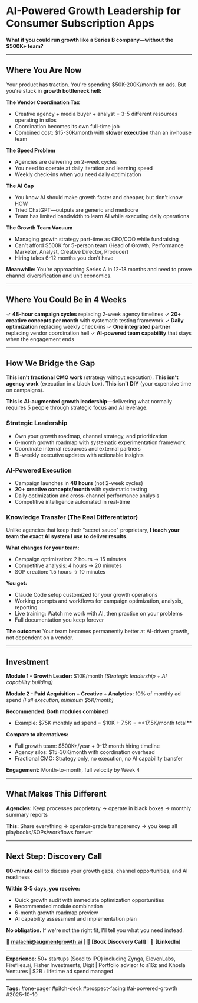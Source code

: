 # AI-Powered Growth Leadership for Consumer Subscription Apps

**What if you could run growth like a Series B company—without the $500K+ team?**

---

## Where You Are Now

Your product has traction. You're spending $50K-200K/month on ads. But you're stuck in **growth bottleneck hell:**

**The Vendor Coordination Tax**
- Creative agency + media buyer + analyst = 3-5 different resources operating in silos
- Coordination becomes its own full-time job
- Combined cost: $15-30K/month with **slower execution** than an in-house team

**The Speed Problem**
- Agencies are delivering on 2-week cycles
- You need to operate at daily iteration and learning speed
- Weekly check-ins when you need daily optimization

**The AI Gap**
- You know AI should make growth faster and cheaper, but don't know HOW
- Tried ChatGPT—outputs are generic and mediocre
- Team has limited bandwidth to learn AI while executing daily operations

**The Growth Team Vacuum**
- Managing growth strategy part-time as CEO/COO while fundraising
- Can't afford $500K for 5-person team (Head of Growth, Performance Marketer, Analyst, Creative Director, Producer)
- Hiring takes 6-12 months you don't have

**Meanwhile:** You're approaching Series A in 12-18 months and need to prove channel diversification and unit economics.

---

## Where You Could Be in 4 Weeks

✓ **48-hour campaign cycles** replacing 2-week agency timelines
✓ **20+ creative concepts per month** with systematic testing framework
✓ **Daily optimization** replacing weekly check-ins
✓ **One integrated partner** replacing vendor coordination hell
✓ **AI-powered team capability** that stays when the engagement ends

---

## How We Bridge the Gap

**This isn't fractional CMO work** (strategy without execution).
**This isn't agency work** (execution in a black box).
**This isn't DIY** (your expensive time on campaigns).

**This is AI-augmented growth leadership**—delivering what normally requires 5 people through strategic focus and AI leverage.

### Strategic Leadership
- Own your growth roadmap, channel strategy, and prioritization
- 6-month growth roadmap with systematic experimentation framework
- Coordinate internal resources and external partners
- Bi-weekly executive updates with actionable insights

### AI-Powered Execution
- Campaign launches in **48 hours** (not 2-week cycles)
- **20+ creative concepts/month** with systematic testing
- Daily optimization and cross-channel performance analysis
- Competitive intelligence automated in real-time

### Knowledge Transfer (The Real Differentiator)
Unlike agencies that keep their "secret sauce" proprietary, **I teach your team the exact AI system I use to deliver results.**

**What changes for your team:**
- Campaign optimization: 2 hours → 15 minutes
- Competitive analysis: 4 hours → 20 minutes
- SOP creation: 1.5 hours → 10 minutes

**You get:**
- Claude Code setup customized for your growth operations
- Working prompts and workflows for campaign optimization, analysis, reporting
- Live training: Watch me work with AI, then practice on your problems
- Full documentation you keep forever

**The outcome:** Your team becomes permanently better at AI-driven growth, not dependent on a vendor.

---

## Investment

**Module 1 - Growth Leader:** $10K/month
*(Strategic leadership + AI capability building)*

**Module 2 - Paid Acquisition + Creative + Analytics:** 10% of monthly ad spend
*(Full execution, minimum $5K/month)*

**Recommended: Both modules combined**
- Example: $75K monthly ad spend = $10K + $7.5K = **$17.5K/month total**

**Compare to alternatives:**
- Full growth team: $500K+/year + 9-12 month hiring timeline
- Agency silos: $15-30K/month with coordination overhead
- Fractional CMO: Strategy only, no execution, no AI capability transfer

**Engagement:** Month-to-month, full velocity by Week 4

---

## What Makes This Different

**Agencies:** Keep processes proprietary → operate in black boxes → monthly summary reports

**This:** Share everything → operator-grade transparency → you keep all playbooks/SOPs/workflows forever

---

## Next Step: Discovery Call

**60-minute call** to discuss your growth gaps, channel opportunities, and AI readiness

**Within 3-5 days, you receive:**
- Quick growth audit with immediate optimization opportunities
- Recommended module combination
- 6-month growth roadmap preview
- AI capability assessment and implementation plan

**No obligation.** If we're not the right fit, I'll tell you what you need instead.

📧 **malachi@augmentgrowth.ai** | 📅 **[Book Discovery Call]** | 💼 **[LinkedIn]**

---

**Experience:** 50+ startups (Seed to IPO) including Zynga, ElevenLabs, Fireflies.ai, Fisher Investments, Digit | Portfolio advisor to a16z and Khosla Ventures | $2B+ lifetime ad spend managed

---

**Tags:** #one-pager #pitch-deck #prospect-facing #ai-powered-growth #2025-10-10
